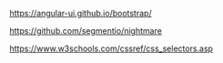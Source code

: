 https://angular-ui.github.io/bootstrap/


https://github.com/segmentio/nightmare


https://www.w3schools.com/cssref/css_selectors.asp